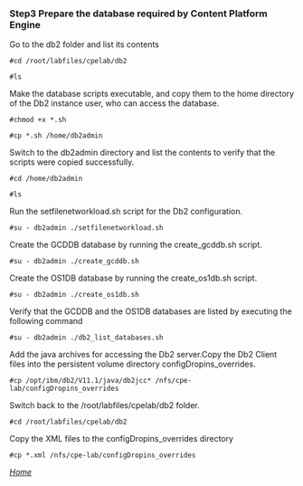 ### Step3 Prepare the database required by Content Platform Engine
Go to the db2 folder and list its contents<br/>
```
#cd /root/labfiles/cpelab/db2
```
```
#ls
```
Make the database scripts executable, and copy them to the home directory of the Db2 instance user, who can access the database.<br/>
```
#chmod +x *.sh
```
```
#cp *.sh /home/db2admin
```
Switch to the db2admin directory and list the contents to verify that the scripts were copied successfully.<br/>
```
#cd /home/db2admin
```
```
#ls
```
Run the setfilenetworkload.sh script for the Db2 configuration.<br/>
```
#su - db2admin ./setfilenetworkload.sh
```
Create the GCDDB database by running the create_gcddb.sh script.<br/>
```
#su - db2admin ./create_gcddb.sh
```
Create the OS1DB database by running the create_os1db.sh script. <br/>
```
#su - db2admin ./create_os1db.sh
```
Verify that the GCDDB and the OS1DB databases are listed by executing the following command<br/>
```
#su - db2admin ./db2_list_databases.sh
```
Add the java archives for accessing the Db2 server.Copy the Db2 Client files into the persistent volume directory configDropins_overrides.<br/>
```
#cp /opt/ibm/db2/V11.1/java/db2jcc* /nfs/cpe-lab/configDropins_overrides
```
Switch back to the /root/labfiles/cpelab/db2 folder.<br/>
```
#cd /root/labfiles/cpelab/db2
```
Copy the XML files to the configDropins_overrides directory <br/>
```
#cp *.xml /nfs/cpe-lab/configDropins_overrides
```
*[Home](index.md)*
